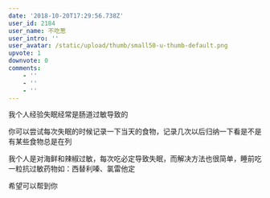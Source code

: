```yaml
---
date: '2018-10-20T17:29:56.738Z'
user_id: 2184
user_name: 不吃葱
user_intro: ''
user_avatar: /static/upload/thumb/small50-u-thumb-default.png
upvote: 1
downvote: 0
comments:
    - ''
    - ''
    - ''
---
```


我个人经验失眠经常是肠道过敏导致的

  

你可以尝试每次失眠的时候记录一下当天的食物，记录几次以后归纳一下看是不是有某些食物总是在列

我个人是对海鲜和辣椒过敏，每次吃必定导致失眠，而解决方法也很简单，睡前吃一粒抗过敏药物如：西替利嗪、氯雷他定

  

希望可以帮到你
